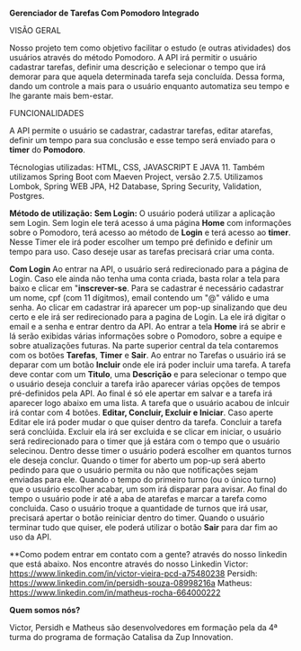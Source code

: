 **Gerenciador de Tarefas Com Pomodoro Integrado**

VISÃO GERAL

Nosso projeto tem como objetivo facilitar o estudo (e outras atividades) dos usuários através do método Pomodoro. A API irá permitir o usuário cadastrar tarefas, definir uma descrição e selecionar o tempo que irá demorar para que aquela determinada tarefa seja concluída. Dessa forma, dando um controle a mais para o usuário enquanto automatiza seu tempo e lhe garante mais bem-estar.

FUNCIONALIDADES

A API permite o usuário se cadastrar, cadastrar tarefas, editar atarefas, definir um tempo para sua conclusão e esse tempo será enviado para o **timer** do **Pomodoro**.

Técnologias utilizadas: HTML, CSS, JAVASCRIPT E JAVA 11.
Também utilizamos Spring Boot com Maeven Project, versão 2.7.5. Utilizamos Lombok, Spring WEB JPA, H2 Database, Spring Security, Validation, Postgres.

**Método de utilização:**
**Sem Login:**
O usuário poderá utilizar a aplicação sem Login. Sem login ele terá acesso á uma página **Home** com informações sobre o Pomodoro, terá acesso ao método de **Login** e terá acesso ao **timer**. Nesse Timer ele irá poder escolher um tempo pré definido e definir um tempo para uso. Caso deseje usar as tarefas precisará criar uma conta.

**Com Login**
Ao entrar na API, o usuário será redirecionado para a página de Login. Caso ele ainda não tenha uma conta criada, basta rolar a tela para baixo e clicar em "**inscrever-se**. Para se cadastrar é necessário cadastrar um nome, cpf (com 11 dígitmos), email contendo um "@" válido e uma senha. Ao clicar em cadastrar irá aparecer um pop-up sinalizando que deu certo e ele irá ser redirecionado para a pagina de Login. La ele irá digitar o email e a senha e entrar dentro da API.
 Ao entrar a tela **Home** irá se abrir e lá serão exibidas várias informações sobre o Pomodoro, sobre a equipe e sobre atualizações futuras. Na parte superior central da tela contaremos com os botões **Tarefas**, **Timer** e **Sair**. Ao entrar no Tarefas o usuário irá se deparar com um botão **Incluir** onde ele irá poder incluir uma tarefa. A tarefa deve contar com um **Titulo**, uma **Descrição** e para selecionar o tempo que o usuário deseja concluir a tarefa irão aparecer várias opções de tempos pré-definidos pela API. Ao final é só ele apertar em salvar e a tarefa irá aparecer logo abaixo em uma lista.
 A tarefa que o usuário acabou de inlcuir irá contar com 4 botões. **Editar, Concluir, Excluir e Iniciar**. Caso aperte Editar ele irá poder mudar o que quiser dentro da tarefa. Concluir a tarefa será conclúida. Excluir ela irá ser excluida e se clicar em iniciar, o usuário será redirecionado para o timer que já estára com o tempo que o usuário selecinou. Dentro desse timer o usuário poderá escolher em quantos turnos ele deseja conclur.
 Quando o timer for aberto um pop-up será aberto pedindo para que o usuário permita ou não que notificações sejam enviadas para ele. Quando o tempo do primeiro turno (ou o único turno) que o usuário escolher acabar, um som irá disparar para  avisar. Ao final do tempo o usuário pode ir até a aba de atarefas e marcar  a tarefa como concluida. Caso o usuário troque a quantidade de turnos que irá usar, precisará apertar o botão reiniciar dentro do timer. Quando o usuário terminar tudo que quiser, ele poderá utilizar o botão **Sair** para dar fim ao uso da API.

**Como podem entrar em contato com a gente? através do nosso linkedin que está abaixo.
Nos encontre através do nosso Linkedin
Victor: https://www.linkedin.com/in/victor-vieira-pcd-a75480238
Persidh: https://www.linkedin.com/in/persidh-souza-08998216a
Matheus: https://www.linkedin.com/in/matheus-rocha-664000222


**Quem somos nós?**

Victor, Persidh e Matheus são desenvolvedores em
formação pela da 4ª turma do programa de formação
Catalisa da Zup Innovation.




